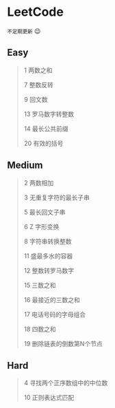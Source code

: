 # LeetCode

`不定期更新` :wink:

## Easy

> 1 两数之和
>
> 7 整数反转
>
> 9 回文数
>
> 13 罗马数字转整数
>
> 14 最长公共前缀
>
> 20 有效的括号

## Medium

> 2 两数相加
>
> 3 无重复字符的最长子串
>
> 5 最长回文子串
>
> 6 Z 字形变换
>
> 8 字符串转换整数
>
> 11 盛最多水的容器
>
> 12 整数转罗马数字
>
> 15 三数之和
>
> 16 最接近的三数之和
>
> 17 电话号码的字母组合
>
> 18 四数之和
>
> 19 删除链表的倒数第N个节点

## Hard

> 4 寻找两个正序数组中的中位数
>
> 10 正则表达式匹配
